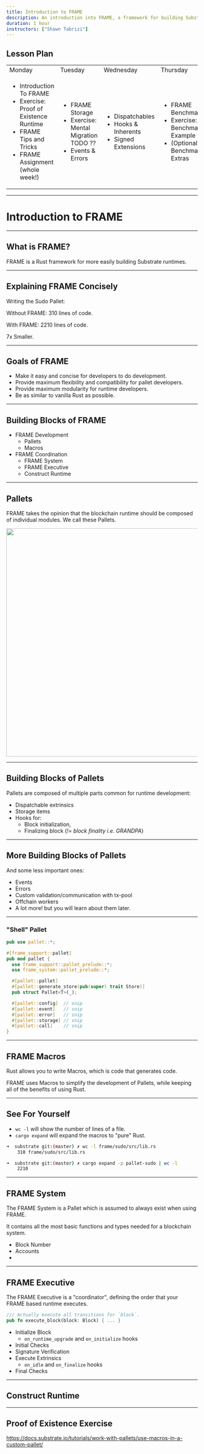 ```yaml
---
title: Introduction to FRAME
description: An introduction into FRAME, a framework for building Substrate runtimes.
duration: 1 hour
instructors: ["Shawn Tabrizi"]
---
```


## Lesson Plan

<table>
<tr>
  <td>Monday</td>
  <td>Tuesday</td>
  <td>Wednesday</td>
  <td>Thursday</td>
  <td>Friday</td>
  <td>Weekend</td>
</tr>
<tr class="text-small">
<td>

- Introduction To FRAME
- Exercise: Proof of Existence Runtime
- FRAME Tips and Tricks
- FRAME Assignment (whole week!)

</td>
<td>

- FRAME Storage
- Exercise: Mental Migration TODO ??
- Events & Errors

</td>
<td>

- Dispatchables
- Hooks & Inherents
- Signed Extensions

</td>
<td>

- FRAME Benchmarking
- Exercise: Benchmarking Example
- (Optional) Benchmarking Extras

</td>
<td>

- Outer Enum
- Migration & Try Runtime

</td>
<td>

- Live Coding + Q/A Sessions (12pm-ish)
- Complete FRAME Assignment

</td>
</tr>
</table>

---

# Introduction to FRAME

---

## What is FRAME?

FRAME is a Rust framework for more easily building Substrate runtimes.

---

## Explaining FRAME Concisely

<pba-flex center>

Writing the Sudo Pallet:

Without FRAME: 310 lines of code.

With FRAME: 2210 lines of code.

7x Smaller.

</pba-flex>


---

## Goals of FRAME

- Make it easy and concise for developers to do development.
- Provide maximum flexibility and compatibility for pallet developers.
- Provide maximum modularity for runtime developers.
- Be as similar to vanilla Rust as possible.

---

## Building Blocks of FRAME

- FRAME Development
	- Pallets
	- Macros
- FRAME Coordination
	- FRAME System
	- FRAME Executive
	- Construct Runtime

---

## Pallets

FRAME takes the opinion that the blockchain runtime should be composed of individual modules. We call these Pallets.

<image src="../../../assets/img/6-FRAME/frame1.svg" style="height: 600px">

---

## Building Blocks of Pallets

Pallets are composed of multiple parts common for runtime development:

- Dispatchable extrinsics
- Storage items
- Hooks for:
  - Block initialization,
  - Finalizing block (_!= block finality i.e. GRANDPA_)

---

## More Building Blocks of Pallets

And some less important ones:

- Events
- Errors
- Custom validation/communication with tx-pool
- Offchain workers
- A lot more! but you will learn about them later.

---

### "Shell" Pallet

```rust
pub use pallet::*;

#[frame_support::pallet]
pub mod pallet {
  use frame_support::pallet_prelude::*;
  use frame_system::pallet_prelude::*;

  #[pallet::pallet]
  #[pallet::generate_store(pub(super) trait Store)]
  pub struct Pallet<T>(_);

  #[pallet::config]  // snip
  #[pallet::event]   // snip
  #[pallet::error]   // snip
  #[pallet::storage] // snip
  #[pallet::call]    // snip
}
```

---

## FRAME Macros

Rust allows you to write Macros, which is code that generates code.

FRAME uses Macros to simplify the development of Pallets, while keeping all of the benefits of using Rust.

---

## See For Yourself

- `wc -l` will show the number of lines of a file.
- `cargo expand` will expand the macros to "pure" Rust.

```bash
➜  substrate git:(master) ✗ wc -l frame/sudo/src/lib.rs
    310 frame/sudo/src/lib.rs

➜  substrate git:(master) ✗ cargo expand -p pallet-sudo | wc -l
    2210
```

---

## FRAME System

The FRAME System is a Pallet which is assumed to always exist when using FRAME.

It contains all the most basic functions and types needed for a blockchain system.

- Block Number
- Accounts
-

---

## FRAME Executive

The FRAME Executive is a "coordinator", defining the order that your FRAME based runtime executes.

```rust
/// Actually execute all transitions for `block`.
pub fn execute_block(block: Block) { ... }
```

- Initialize Block
  - `on_runtime_upgrade` and `on_initialize` hooks
- Initial Checks
- Signature Verification
- Execute Extrinsics
  - `on_idle` and `on_finalize` hooks
- Final Checks

---

## Construct Runtime


---

## Proof of Existence Exercise

https://docs.substrate.io/tutorials/work-with-pallets/use-macros-in-a-custom-pallet/
